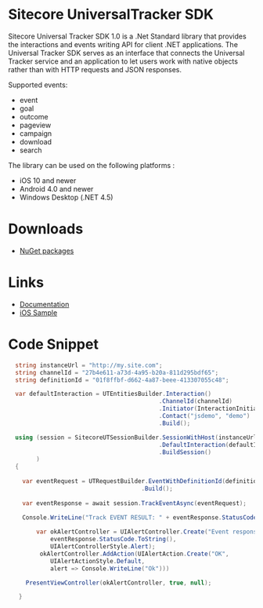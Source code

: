 Sitecore UniversalTracker SDK
========

Sitecore Universal Tracker SDK 1.0 is a .Net Standard library that provides the interactions and events writing API for client .NET applications. The Universal Tracker SDK serves as an interface that connects the Universal Tracker service and an application to let users work with native objects rather than with HTTP requests and JSON responses.

Supported events:
* event		
* goal		
* outcome	
* pageview	
* campaign	
* download	
* search		

The library can be used on the following platforms :

* iOS 10 and newer
* Android 4.0 and newer
* Windows Desktop (.NET 4.5)

# Downloads
- [NuGet packages](https://www.nuget.org/packages/Sitecore.UniversalTracker.MobileSDK)

# Links
- [Documentation](https://doc.sitecore.com/developers/91/sitecore-experience-platform/en/universal-tracker-sdk.html)
- [iOS Sample](https://github.com/Sitecore/Sitecore.UniversalTracker.MobileSDK/tree/master/Sitecore.UniversalTrackerClient/Apps/Demo/UniversalTrackerDemo)



# Code Snippet
```csharp
  string instanceUrl = "http://my.site.com";
  string channelId = "27b4e611-a73d-4a95-b20a-811d295bdf65";
  string definitionId = "01f8ffbf-d662-4a87-beee-413307055c48";

  var defaultInteraction = UTEntitiesBuilder.Interaction()
                                           .ChannelId(channelId)
                                           .Initiator(InteractionInitiator.Contact)
                                           .Contact("jsdemo", "demo")
                                           .Build();

  using (session = SitecoreUTSessionBuilder.SessionWithHost(instanceUrl)
                                           .DefaultInteraction(defaultInteraction)
                                           .BuildSession()
        )
  {
    
    var eventRequest = UTRequestBuilder.EventWithDefinitionId(definitionId)
                                      .Build();
   
    var eventResponse = await session.TrackEventAsync(eventRequest);
   
    Console.WriteLine("Track EVENT RESULT: " + eventResponse.StatusCode.ToString());

        var okAlertController = UIAlertController.Create("Event response code",
            eventResponse.StatusCode.ToString(), 
            UIAlertControllerStyle.Alert);
         okAlertController.AddAction(UIAlertAction.Create("OK",
            UIAlertActionStyle.Default, 
            alert => Console.WriteLine("Ok")))

     PresentViewController(okAlertController, true, null);

   }
```
